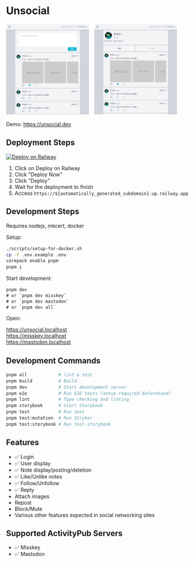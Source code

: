 # Unsocial

<img src="screenshot1.png" width="45%" />　<img src="screenshot2.png" width="45%" />

Demo: https://unsocial.dev

## Deployment Steps

[![Deploy on Railway](https://railway.app/button.svg)](https://railway.app/template/Zw0SlL?referralCode=mveF9L)

1. Click on Deploy on Railway
2. Click "Deploy Now"
3. Click "Deploy"
4. Wait for the deployment to finish
5. Access `https://${automatically_generated_subdomain}.up.railway.app`

## Development Steps

Requires nodejs, mkcert, docker

Setup:

```sh
./scripts/setup-for-docker.sh
cp -f .env.example .env
corepack enable pnpm
pnpm i
```

Start development:

```
pnpm dev
# or `pnpm dev misskey`
# or `pnpm dev mastodon`
# or `pnpm dev all`
```

Open:

https://unsocial.localhost  
https://misskey.localhost  
https://mastodon.localhost

## Development Commands

```sh
pnpm all            # lint & test
pnpm build          # Build
pnpm dev            # Start development server
pnpm e2e            # Run E2E tests (setup required beforehand)
pnpm lint           # Type checking and linting
pnpm storybook      # Start Storybook
pnpm test           # Run Jest
pnpm test:mutation  # Run Stryker
pnpm test:storybook # Run test-storybook
```

## Features

- ✅ Login
- ✅ User display
- ✅ Note display/posting/deletion
- ✅ Like/Unlike notes
- ✅ Follow/Unfollow
- ✅ Reply
- Attach images
- Repost
- Block/Mute
- Various other features expected in social networking sites

## Supported ActivityPub Servers

- ✅ Misskey
- ✅ Mastodon
